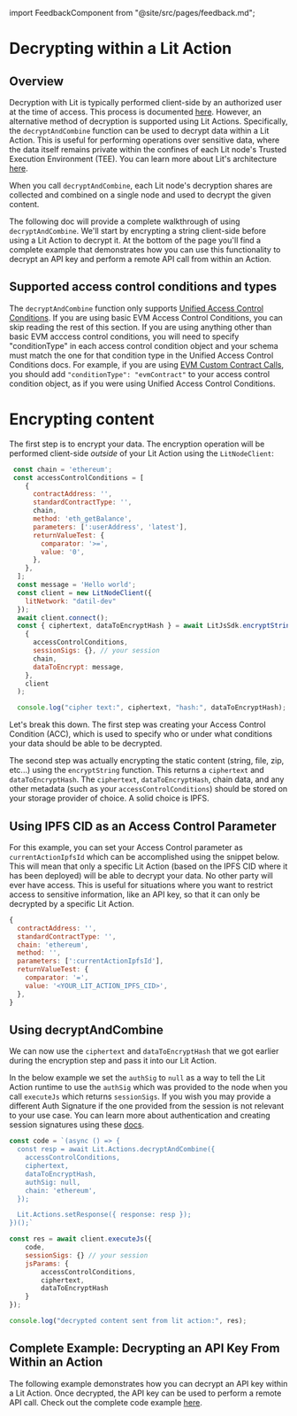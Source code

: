import FeedbackComponent from "@site/src/pages/feedback.md";

# Decrypting within a Lit Action

## Overview

Decryption with Lit is typically performed client-side by an authorized user at the time of access. This process is documented [here](../access-control/quick-start.md). However, an alternative method of decryption is supported using Lit Actions. Specifically, the `decryptAndCombine` function can be used to decrypt data within a Lit Action. This is useful for performing operations over sensitive data, where the data itself remains private within the confines of each Lit node's Trusted Execution Environment (TEE). You can learn more about Lit's architecture [here](../../resources/how-it-works#sealed-and-confidential-hardware.md).

When you call `decryptAndCombine`, each Lit node's decryption shares are collected and combined on a single node and used to decrypt the given content.

The following doc will provide a complete walkthrough of using `decryptAndCombine`. We'll start by encrypting a string client-side before using a Lit Action to decrypt it. At the bottom of the page you'll find a complete example that demonstrates how you can use this functionality to decrypt an API key and perform a remote API call from within an Action. 

## Supported access control conditions and types

The `decryptAndCombine` function only supports [Unified Access Control Conditions](../access-control/condition-types/unified-access-control-conditions.md).  If you are using basic EVM Access Control Conditions, you can skip reading the rest of this section.  If you are using anything other than basic EVM acccess control conditions, you will need to specify "conditionType" in each access control condition object and your schema must match the one for that condition type in the Unified Access Control Conditions docs.  For example, if you are using [EVM Custom Contract Calls](../access-control/evm/custom-contract-calls.md), you should add `"conditionType": "evmContract"` to your access control condition object, as if you were using Unified Access Control Conditions.

# Encrypting content
The first step is to encrypt your data. The encryption operation will be performed client-side *outside* of your Lit Action using the `LitNodeClient`:

```js
 const chain = 'ethereum';
 const accessControlConditions = [
    {
      contractAddress: '',
      standardContractType: '',
      chain,
      method: 'eth_getBalance',
      parameters: [':userAddress', 'latest'],
      returnValueTest: {
        comparator: '>=',
        value: '0',
      },
    },
  ];
  const message = 'Hello world';
  const client = new LitNodeClient({
    litNetwork: "datil-dev"
  });
  await client.connect();
  const { ciphertext, dataToEncryptHash } = await LitJsSdk.encryptString(
    {
      accessControlConditions,
      sessionSigs: {}, // your session
      chain,
      dataToEncrypt: message,
    },
    client
  );

  console.log("cipher text:", ciphertext, "hash:", dataToEncryptHash);
```
Let's break this down. The first step was creating your Access Control Condition (ACC), which is used to specify who or under what conditions your data should be able to be decrypted.

The second step was actually encrypting the static content (string, file, zip, etc...) using the `encryptString` function. This returns a `ciphertext` and `dataToEncryptHash`. The `ciphertext`, `dataToEncryptHash`, chain data, and any other metadata (such as your `accessControlConditions`) should be stored on your storage provider of choice. A solid choice is IPFS. 

## Using IPFS CID as an Access Control Parameter
For this example, you can set your Access Control parameter as `currentActionIpfsId` which can be accomplished using the snippet below. This will mean that only a specific Lit Action (based on the IPFS CID where it has been deployed) will be able to decrypt your data. No other party will ever have access. This is useful for situations where you want to restrict access to sensitive information, like an API key, so that it can only be decrypted by a specific Lit Action.

```js
{
  contractAddress: '',
  standardContractType: '',
  chain: 'ethereum',
  method: '',
  parameters: [':currentActionIpfsId'],
  returnValueTest: {
    comparator: '=',
    value: '<YOUR_LIT_ACTION_IPFS_CID>',
  },
}
```

## Using decryptAndCombine

We can now use the `ciphertext` and `dataToEncryptHash` that we got earlier during the encryption step and pass it into our Lit Action. 

In the below example we set the `authSig` to `null` as a way to tell the Lit Action runtime to use the `authSig` which was provided to the node when you call `executeJs` which returns `sessionSigs`. If you wish you may provide a different Auth Signature if the one provided from the session is not relevant to your use case. You can learn more about authentication and creating session signatures using these [docs](../authentication/session-sigs/intro.md).

```js
const code = `(async () => {
  const resp = await Lit.Actions.decryptAndCombine({
    accessControlConditions,
    ciphertext,
    dataToEncryptHash,
    authSig: null,
    chain: 'ethereum',
  });

  Lit.Actions.setResponse({ response: resp });
})();`

const res = await client.executeJs({
    code,
    sessionSigs: {} // your session
    jsParams: {
        accessControlConditions,
        ciphertext,
        dataToEncryptHash
    }
});

console.log("decrypted content sent from lit action:", res);
```

## Complete Example: Decrypting an API Key From Within an Action
The following example demonstrates how you can decrypt an API key within a Lit Action. Once decrypted, the API key can be used to perform a remote API call. Check out the complete code example [here](https://github.com/LIT-Protocol/developer-guides-code/tree/master/decrypt-api-key-in-action).
